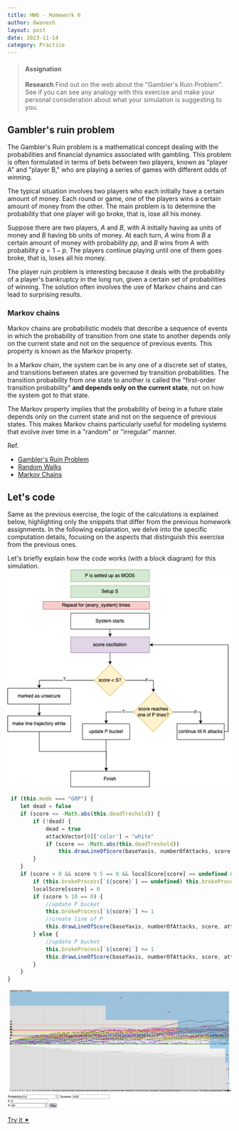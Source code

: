 ```yaml
---
title: HW6 - Homework 6
author: Owanesh
layout: post
date: 2023-11-14
category: Practice
---
```

>#### Assignation
>**Research**
>Find out on the web about the "Gambler's Ruin Problem". See if you can see any analogy with this exercise and make your personal consideration about what your simulation is suggesting to you. 
 

## Gambler's ruin problem
The Gambler's Ruin problem is a mathematical concept dealing with the probabilities and financial dynamics associated with gambling. This problem is often formulated in terms of bets between two players, known as "player A" and "player B," who are playing a series of games with different odds of winning.

The typical situation involves two players who each initially have a certain amount of money. Each round or game, one of the players wins a certain amount of money from the other. The main problem is to determine the probability that one player will go broke, that is, lose all his money.

Suppose there are two players, $A$ and $B$, with $A$ initially having aa units of money and $B$ having bb units of money. At each turn, $A$ wins from $B$ a certain amount of money with probability $pp$, and $B$ wins from A with probability $q=1-p$. The players continue playing until one of them goes broke, that is, loses all his money.

The player ruin problem is interesting because it deals with the probability of a player's bankruptcy in the long run, given a certain set of probabilities of winning. The solution often involves the use of Markov chains and can lead to surprising results.

### Markov chains
Markov chains are probabilistic models that describe a sequence of events in which the probability of transition from one state to another depends only on the current state and not on the sequence of previous events. This property is known as the Markov property.

In a Markov chain, the system can be in any one of a discrete set of states, and transitions between states are governed by transition probabilities. The transition probability from one state to another is called the "first-order transition probability" **and depends only on the current state**, not on how the system got to that state.

The Markov property implies that the probability of being in a future state depends only on the current state and not on the sequence of previous states. This makes Markov chains particularly useful for modeling systems that evolve over time in a "random" or "irregular" manner.

Ref. 
- [Gambler's Ruin Problem](https://towardsdatascience.com/the-gamblers-ruin-problem-9c97a7747171)
- [Random Walks](https://web.mit.edu/neboat/Public/6.042/randomwalks.pdf)
- [Markov Chains](http://www.stat.yale.edu/~pollard/Courses/251.spring2013/Handouts/Chang-MarkovChains.pdf)

## Let's code
Same as the previous exercise, the logic of the calculations is explained below, highlighting only the snippets that differ from the previous homework assignments. In the following explanation, we delve into the specific computation details, focusing on the aspects that distinguish this exercise from the previous ones.

Let's briefly explain how the code works (with a block diagram) for this simulation.
![diagram_homework6](../assets/labs/hw6/hw6__diagram.png)

```js
 if (this.mode === "GRP") {
    let dead = false
    if (score <= -Math.abs(this.deadTreshold)) {
        if (!dead) {
            dead = true
            attackVector[0]['color'] = "white"
            if (score == -Math.abs(this.deadTreshold))
                this.drawLineOfScore(baseYaxis, numberOfAttacks, score, attackVector[0]['color'], "green")
        }
    }
    if (score > 0 && score % 5 == 0 && localScore[score] == undefined && attackVector[0]['color'] !== "white") {
        if (this.brokeProcess[`${score}`] == undefined) this.brokeProcess[`${score}`] = 0
        localScore[score] = 0
        if (score % 10 == 0) {
            //update P bucket
            this.brokeProcess[`${score}`] += 1
            //create line of P
            this.drawLineOfScore(baseYaxis, numberOfAttacks, score, attackVector[0]['color'], "red")
        } else {
            //update P bucket
            this.brokeProcess[`${score}`] += 1
            this.drawLineOfScore(baseYaxis, numberOfAttacks, score, attackVector[0]['color'], "yellow")
        }
    }
}
```
![Javascript_demo](../assets/labs/hw6/hw6__demo_js.png)

[Try it ✦](../assets/labs/hw6/index.html)